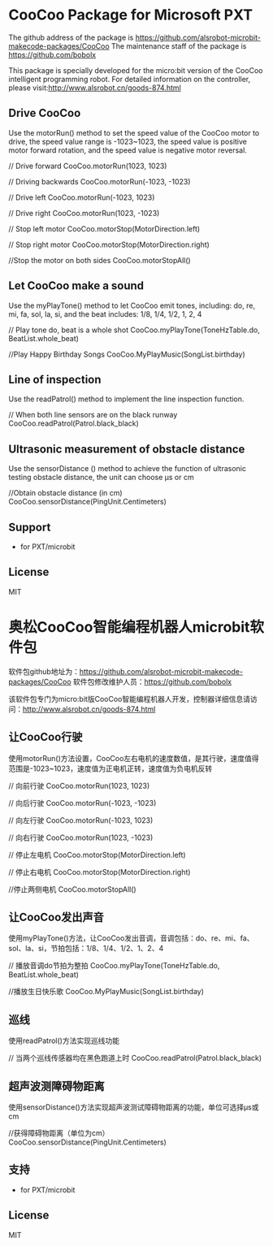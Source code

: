 # CooCoo Package for Microsoft PXT

The github address of the package is https://github.com/alsrobot-microbit-makecode-packages/CooCoo
The maintenance staff of the package is https://github.com/bobolx

This package is specially developed for the micro:bit version of the CooCoo intelligent programming robot. For detailed information on the controller, please visit:http://www.alsrobot.cn/goods-874.html

## Drive CooCoo  
Use the motorRun() method to set the speed value of the CooCoo motor to drive, the speed value range is -1023~1023, the speed value is positive motor forward rotation, and the speed value is negative motor reversal.

// Drive forward
CooCoo.motorRun(1023, 1023)

// Driving backwards
CooCoo.motorRun(-1023, -1023)

// Drive left
CooCoo.motorRun(-1023, 1023)

// Drive right
CooCoo.motorRun(1023, -1023)

// Stop left motor
CooCoo.motorStop(MotorDirection.left)

// Stop right motor
CooCoo.motorStop(MotorDirection.right)

//Stop the motor on both sides
CooCoo.motorStopAll()

## Let CooCoo make a sound

Use the myPlayTone() method to let CooCoo emit tones, including: do, re, mi, fa, sol, la, si, and the beat includes: 1/8, 1/4, 1/2, 1, 2, 4

// Play tone do, beat is a whole shot
CooCoo.myPlayTone(ToneHzTable.do, BeatList.whole_beat)

//Play Happy Birthday Songs
CooCoo.MyPlayMusic(SongList.birthday)

## Line of inspection

Use the readPatrol() method to implement the line inspection function.

// When both line sensors are on the black runway
CooCoo.readPatrol(Patrol.black_black)

## Ultrasonic measurement of obstacle distance

Use the sensorDistance () method to achieve the function of ultrasonic testing obstacle distance, the unit can choose μs or cm

//Obtain obstacle distance (in cm)
CooCoo.sensorDistance(PingUnit.Centimeters)

## Support

* for PXT/microbit

## License

MIT


# 奥松CooCoo智能编程机器人microbit软件包

软件包github地址为：https://github.com/alsrobot-microbit-makecode-packages/CooCoo
软件包修改维护人员：https://github.com/bobolx

该软件包专门为micro:bit版CooCoo智能编程机器人开发，控制器详细信息请访问：http://www.alsrobot.cn/goods-874.html

## 让CooCoo行驶    
使用motorRun()方法设置，CooCoo左右电机的速度数值，是其行驶，速度值得范围是-1023~1023，速度值为正电机正转，速度值为负电机反转

// 向前行驶
CooCoo.motorRun(1023, 1023)

// 向后行驶
CooCoo.motorRun(-1023, -1023)

// 向左行驶
CooCoo.motorRun(-1023, 1023)

// 向右行驶
CooCoo.motorRun(1023, -1023)

// 停止左电机
CooCoo.motorStop(MotorDirection.left)

// 停止右电机
CooCoo.motorStop(MotorDirection.right)

//停止两侧电机
CooCoo.motorStopAll()

## 让CooCoo发出声音

使用myPlayTone()方法，让CooCoo发出音调，音调包括：do、re、mi、fa、sol、la、si，节拍包括：1/8、1/4、1/2、1、2、4

// 播放音调do节拍为整拍
CooCoo.myPlayTone(ToneHzTable.do, BeatList.whole_beat)

//播放生日快乐歌
CooCoo.MyPlayMusic(SongList.birthday)

## 巡线

使用readPatrol()方法实现巡线功能

// 当两个巡线传感器均在黑色跑道上时
CooCoo.readPatrol(Patrol.black_black)

## 超声波测障碍物距离

使用sensorDistance()方法实现超声波测试障碍物距离的功能，单位可选择μs或cm

//获得障碍物距离（单位为cm）
CooCoo.sensorDistance(PingUnit.Centimeters)

## 支持

* for PXT/microbit

## License

MIT
